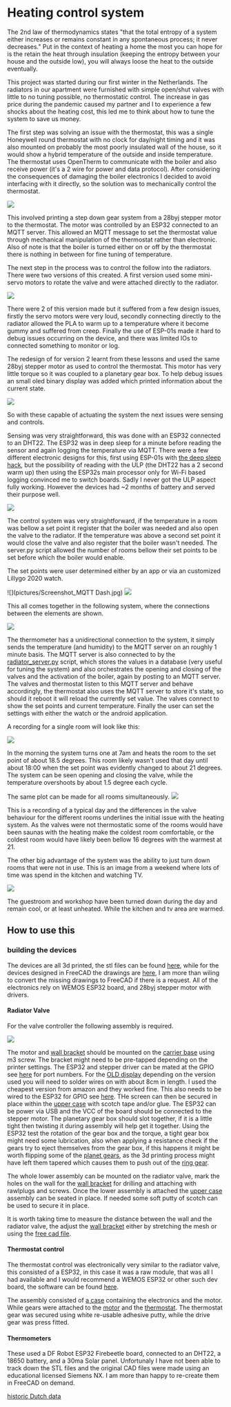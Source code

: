 # Heating control system

The 2nd law of thermodynamics states "that the total entropy of a system either increases or remains constant in any spontaneous process; it never decreases." Put in the context of heating a home the most you can hope for is the retain the heat through insulation (keeping the entropy between your house and the outside low), you will always loose the heat to the outside eventually.

This project was started during our first winter in the Netherlands. The radiators in our apartment were furnished with simple open/shut valves with little to no tuning possible, no thermostatic control. The increase in gas price during the pandemic caused my partner and I to experience a few shocks about the heating cost, this led me to think about how to tune the system to save us money.

The first step was solving an issue with the thermostat, this was a single Honeywell round thermostat with no clock for day/night timing and it was also mounted on probably the most poorly insulated wall of the house, so it would show a hybrid temperature of the outside and inside temperature. The thermostat uses OpenTherm to communicate with the boiler and also receive power (it's a 2 wire for power and data protocol). After considering the consequences of damaging the boiler electronics I decided to avoid interfacing with it directly, so the solution was to mechanically control the thermostat.

![](pictures/thermostat_control.jpg)

This involved printing a step down gear system from a 28byj stepper motor to the thermostat. The motor was controlled by an ESP32 connected to an MQTT server. This allowed an MQTT message to set the thermostat value through mechanical manipulation of the thermostat rather than electronic. Also of note is that the boiler is turned either on or off by the thermostat there is nothing in between for fine tuning of temperature.

The next step in the process was to control the follow into the radiators. There were two versions of this created. A first version used some mini-servo motors to rotate the valve and were attached directly to the radiator.

![](pictures/radiator_valve_v1.jpg)

There were 2 of this version made but it suffered from a few design issues, firstly the servo motors were very loud, secondly connecting directly to the radiator allowed the PLA to warm up to a temperature where it become gummy and suffered from creep. Finally the use of ESP-01s made it hard to debug issues occurring on the device, and there was limited IOs to connected something to monitor or log.

The redesign of for version 2 learnt from these lessons and used the same 28byj stepper motor as used to control the thermostat. This motor has very little torque so it was coupled to a planetary gear box. To help debug issues an small oled binary display was added which printed information about the current state.

![](pictures/radiator_valve_v2.jpg)

So with these capable of actuating the system the next issues were sensing and controls.

Sensing was very straightforward, this was done with an ESP32 connected to an DHT22. The ESP32 was in deep sleep for a minute before reading the sensor and again logging the temperature via MQTT. There were a few different electronic designs for this, first using ESP-01s with [the deep sleep hack](https://www.instructables.com/Enable-DeepSleep-on-an-ESP8266-01/), but the possibility of reading with the ULP (the DHT22 has a 2 second warm up) then using the ESP32s main processor only for Wi-Fi based logging convinced me to switch boards. Sadly I never got the ULP aspect fully working. However the devices had ~2 months of battery and served their purpose well.

![](pictures/temperature_sensor.jpg)


The control system was very straightforward, if the temperature in a room was bellow a set point it register that the boiler was needed and also open the valve to the radiator. If the temperature was above a second set point it would close the valve and also register that the boiler wasn't needed. The server.py script allowed the number of rooms bellow their set points to be set before which the boiler would enable.

The set points were user determined either by an app or via an customized Lillygo 2020 watch. 

![](pictures/Screenshot_MQTT Dash.jpg)
![](pictures/home_watch.jpg)

This all comes together in the following system, where the connections between the elements are shown.

![](pictures/heating_system_flow_chart.png)

The thermometer has a unidirectional connection to the system, it simply sends the temperature (and humidity) to the MQTT server on an roughly 1 minute basis. The MQTT server is also connected to by the [radiator_server.py](src/server/radiator_server.py) script, which stores the values in a database (very useful for tuning the system) and also orchestrates the opening and closing of the valves and the activation of the boiler, again by posting to an MQTT server. The valves and thermostat listen to this MQTT server and behave accordingly, the thermostat also uses the MQTT server to store it's state, so should it reboot it will reload the currently set value. The valves connect to show the set points and current temperature. Finally the user can set the settings with either the watch or the android application.

A recording for a single room will look like this:

![](pictures/day_chart.png)

In the morning the system turns one at 7am and heats the room to the set point of about 18.5 degrees. This room likely wasn't used that day until about 18:00 when the set point was evidently changed to about 21 degrees. The system can be seen opening and closing the valve, while the temperature overshoots by about 1.5 degree each cycle.

The same plot can be made for all rooms simultaneously.
![](pictures/typical_day_all_rooms.png)

This is a recording of a typical day and the differences in the valve behaviour for the different rooms underlines the initial issue with the heating system. As the valves were not thermostatic some of the rooms would have been saunas with the heating make the coldest room comfortable, or the coldest room would have likely been bellow 16 degrees with the warmest at 21.

The other big advantage of the system was the ability to just turn down rooms that were not in use. This is an image from a weekend where lots of time was spend in the kitchen and watching TV.

![](pictures/weekend_all_rooms.png)

The guestroom and workshop have been turned down during the day and remain cool, or at least unheated. While the kitchen and tv area are warmed. 

## How to use this

### building the devices
The devices are all 3d printed, the stl files can be found [here](stl), while for the devices designed in FreeCAD the drawings are [here](CAD), I am more than wiling to convert the missing drawings to FreeCAD if there is a request. All of the electronics rely on WEMOS ESP32 board, and 28byj stepper motor with drivers.

#### Radiator Valve
For the valve controller the following assembly is required.

![](pictures/exploded.png)

The motor and [wall bracket](stl/radiator_valve/bracket.stl) should be mounted on the [carrier base](stl/radiator_valve/carrier_base.stl) using m3 screw. The bracket might need to be pre-tapped depending on the printer settings. The ESP32 and stepper driver can be mated at the GPIO see [here](src/valves/main.py) for port numbers. For the [OLD display](https://www.waveshare.com/0.91inch-oled-module.htm) depending on the version used you will need to solder wires on with about 8cm in length. I used the cheapest version from amazon and they worked fine. This also needs to be wired to the ESP32 for GPIO see [here](src/valves/main.py).  THe screen can then be secured in place within the [upper case](stl/radiator_valve/case.stl) with scotch tape and/or glue. The ESP32 can be power via USB and the VCC of the board should be connected to the stepper motor.
The planetary gear box should slot together, if it is a little tight then twisting it during assembly will help get it together. Using the ESP32 test the rotation of the gear box and the torque, a tight gear box might need some lubrication, also when applying a resistance check if the gears try to eject themselves from the gear box, if this happens it might be worth flipping some of the [planet gears](stl/radiator_valve/planet_gear.stl), as the 3d printing process might have left them tapered which causes them to push out of the [ring gear](stl/radiator_valve/connector.stl).

The whole lower assembly can be mounted on the radiator valve, mark the holes on the wall for the [wall bracket](stl/radiator_valve/bracket.stl) for drilling and attaching with rawlplugs and screws. Once the lower assembly is attached the [upper case](stl/radiator_valve/case.stl) assembly can be seated in place. If needed some soft putty of scotch can be used to secure it in place.

It is worth taking time to measure the distance between the wall and the radiator valve, the adjust the [wall bracket](stl/radiator_valve/bracket.stl) either by stretching the mesh or using the [free cad file](CAD/radiator_valve/connector.FCStd).

#### Thermostat control

The thermostat control was electronically very similar to the radiator valve, this consisted of a ESP32, in this case it was a raw module, that was all I had available and I would recommend a WEMOS ESP32 or other such dev board, the software can be found [here](src/thermostat/).

The assembly consisted of [a case](/stl/thermostat_controller/case_5.stl) containing the electronics and the motor. While gears were attached to the [motor](/stl/thermostat_controller/gear_1.stl) and the [thermostat](/stl/thermostat_controller/wheel_1.stl). The thermostat gear was secured using white re-usable adhesive putty, while the drive gear was press fitted.

#### Thermometers

These used a DF Robot ESP32 Firebeetle board, connected to an DHT22, a 18650 battery, and a 30ma Solar panel. Unfortunaly I have not been able to track down the STL files and the original CAD files were made using an educational licensed Siemens NX. I am more than happy to re-create them in FreeCAD on demand.



[historic Dutch data](https://daggegevens.knmi.nl/klimatologie/uurgegevens)


